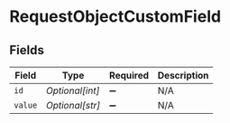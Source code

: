 # RequestObjectCustomField


## Fields

| Field              | Type               | Required           | Description        |
| ------------------ | ------------------ | ------------------ | ------------------ |
| `id`               | *Optional[int]*    | :heavy_minus_sign: | N/A                |
| `value`            | *Optional[str]*    | :heavy_minus_sign: | N/A                |